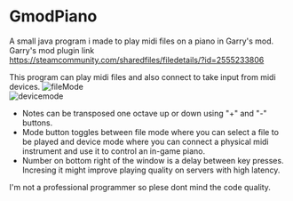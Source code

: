 # GmodPiano
A small java program i made to play midi files on a piano in Garry's mod.\
Garry's mod plugin link https://steamcommunity.com/sharedfiles/filedetails/?id=2555233806

This program can play midi files and also connect to take input from midi devices.
![fileMode](https://user-images.githubusercontent.com/18397628/110494810-9b447180-80fc-11eb-85be-b46b93f27b3d.png)\
![devicemode](https://user-images.githubusercontent.com/18397628/110494820-9da6cb80-80fc-11eb-9a13-1076b98cc114.png)

* Notes can be transposed one octave up or down using "+" and "-" buttons.
* Mode button toggles between file mode where you can select a file to be played and device mode where you can connect a physical midi instrument and use it to control an in-game piano.
* Number on bottom right of the window is a delay between key presses. Incresing it might improve playing quality on servers with high latency.

I'm not a professional programmer so plese dont mind the code quality.
